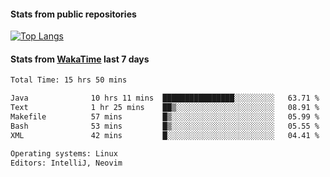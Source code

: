 #### Stats from public repositories

[![Top Langs](https://github-readme-stats.vercel.app/api/top-langs/?username=hyoghurt&layout=compact&exclude_repo=multiserver,docker_compose&langs_count=6)](https://github.com/anuraghazra/github-readme-stats)

#### Stats from [WakaTime](https://wakatime.com/@hyoghurt) last 7 days
<!--START_SECTION:waka-->

```txt
Total Time: 15 hrs 50 mins

Java              10 hrs 11 mins  ████████████████░░░░░░░░░   63.71 %
Text              1 hr 25 mins    ██▒░░░░░░░░░░░░░░░░░░░░░░   08.91 %
Makefile          57 mins         █▒░░░░░░░░░░░░░░░░░░░░░░░   05.99 %
Bash              53 mins         █▒░░░░░░░░░░░░░░░░░░░░░░░   05.55 %
XML               42 mins         █░░░░░░░░░░░░░░░░░░░░░░░░   04.41 %

Operating systems: Linux
Editors: IntelliJ, Neovim
```

<!--END_SECTION:waka-->
